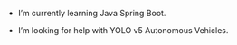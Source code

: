 -  I’m currently learning Java Spring Boot.
  
-  I’m looking for help with YOLO v5 Autonomous Vehicles.

